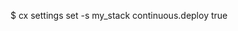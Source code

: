 <!-- post: redeployment-hook_github-integration -->


$ cx settings set -s my_stack continuous.deploy true
